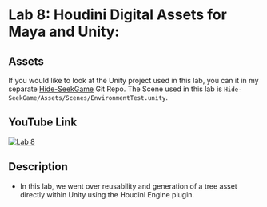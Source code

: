﻿# Lab 8: Houdini Digital Assets for Maya and Unity:

## Assets
If you would like to look at the Unity project used in this lab, you can it in my separate [Hide-SeekGame](https://github.com/Azothyr/Hide-SeekGame) Git Repo. The Scene used in this lab is `Hide-SeekGame/Assets/Scenes/EnvironmentTest.unity`.

## YouTube Link
[![Lab 8](https://i9.ytimg.com/vi/aVmPQYJgHyU/mqdefault.jpg?sqp=CNi5ua4G-oaymwEmCMACELQB8quKqQMa8AEB-AH-CYAC0AWKAgwIABABGFcgYihlMA8=&rs=AOn4CLAI6o7ZcghyaXSVlwuA32z2gQQQoQ)](https://youtu.be/aVmPQYJgHyU)

## Description
- In this lab, we went over reusability and generation of a tree asset directly within Unity using the Houdini Engine plugin.